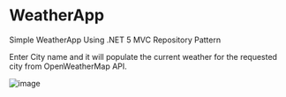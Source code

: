 # WeatherApp
Simple WeatherApp Using .NET 5 MVC Repository Pattern

Enter City name and it will populate the current weather for the requested city from OpenWeatherMap API.

![image](https://media.giphy.com/media/FVfFpi4pok5LPVGODA/giphy.gif?cid=790b76118d4d0f3401dbd39dcf34e94cf092eb9762f9d609&rid=giphy.gif&ct=g)
